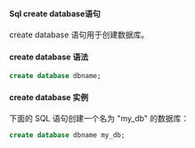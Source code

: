 #### Sql create database语句
create database 语句用于创建数据库。

#### create database 语法
```sql
create database dbname;
```
#### create database  实例
下面的 SQL 语句创建一个名为 "my_db" 的数据库：

```sql
create database dbname my_db;
```
